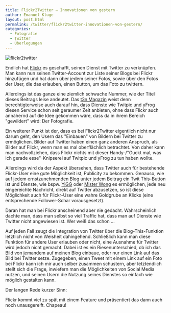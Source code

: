 ```yaml
---
title: Flickr2Twitter — Innovationen von gestern
author: Emanuel Kluge
layout: post.html
permalink: /twitter/flickr2twitter-innovationen-von-gestern/
categories:
  - Fotografie
  - Twitter
  - Überlegungen
---
```


<noscript data-src="/wp-content/uploads/2009/07/flickr2twitter-480x177.png" data-alt="flickr2twitter">
<img src="/wp-content/uploads/2009/07/flickr2twitter-480x177.png" alt="flickr2twitter">
</noscript>

Endlich hat [Flickr][flickr] es geschafft, seinen Dienst mit Twitter zu verknüpfen. Man kann nun seinen Twitter-Account zur Liste seiner Blogs bei Flickr hinzufügen und hat dann über jedem seiner Fotos, sowie über den Fotos der User, die das erlauben, einen Button, um das Foto zu twittern.

Allerdings ist das ganze eine ziemlich schwache Nummer, wie der Titel dieses Beitrags leise andeutet. Das [t3n Magazin][t3n] weist denn berechtigterweise auch darauf hin, dass Dienste wie Twitpic und yFrog diesen Service schon seit geraumer Zeit anbieten, ohne dass Flickr auch annähernd auf die Idee gekommen wäre, dass da in ihrem Bereich "gewildert" wird: Der Fotografie.

Ein weiterer Punkt ist der, dass es bei Flickr2Twitter eigentlich nicht nur darum geht, den Usern das "Einbauen" von Bildern bei Twitter zu ermöglichen. Bilder auf Twitter haben einen ganz anderen Anspruch, als Bilder auf Flickr, wenn man es mal oberflächlich betrachtet. Von daher kann man nachvollziehen, dass Flickr nichts mit dieser Handy-/"Guckt mal, was ich gerade esse"-Knipserei auf Twitpic und yFrog zu tun haben wollte.

Allerdings wird da der Aspekt übersehen, dass Twitter auch für bestehende Flickr-User eine gute Möglichkeit ist, Publicity zu bekommen. Genauso, wie auf jedem ernstzunehmenden Blog unter jedem Beitrag ein Twit This-Button ist und Dienste, wie bspw. [YiGG][yigg] oder [Mister Wong][wong] es ermöglichen, jede neu eingereichte Nachricht, direkt auf Twitter abzusetzen, so ist diese Möglichkeit auch für Flickr-User eine wahre Goldgrube an Klicks (eine entsprechende Follower-Schar vorausgesetzt).

Daran hat man bei Flickr anscheinend aber nie gedacht. Wahrscheinlich dachte man, dass man selbst so viel Traffic hat, dass man auf Dienste wie Twitter nicht angewiesen ist. Wer weiß das schon …

Auf jeden Fall zeugt die Integration von Twitter über die Blog-This-Funktion letztlich nicht von Weisheit dahingehend. Schließlich kann man diese Funktion für andere User erlauben oder nicht, eine Ausnahme für Twitter wird jedoch nicht gemacht. Dabei ist es ein Riesenunterschied, ob ich das Bild von jemandem auf meinen Blog einbaue, oder nur einen Link auf das Bild bei Twitter setze. Zugegeben, einen Tweet mit einem Link auf ein Foto bei Flickr kann ich mir auch selber zusammen schustern, aber letztendlich stellt sich die Frage, inwiefern man die Möglichkeiten von Social Media nutzen, und seinen Usern die Nutzung seines Dienstes so einfach wie möglich gestalten kann.

Der langen Rede kurzer Sinn:

Flickr kommt viel zu spät mit einem Feature und präsentiert das dann auch noch unausgereift. Chapeau!

[flickr]: http://blog.flickr.net/en/2009/06/30/twitter-your-flickr/
[t3n]: http://t3n.yeebase.com/flickr2twitter-macht-twitpic-konkurrenz-flickr-bilder-248419/
[yigg]: http://www.yigg.de/
[wong]: http://www.mister-wong.de/
